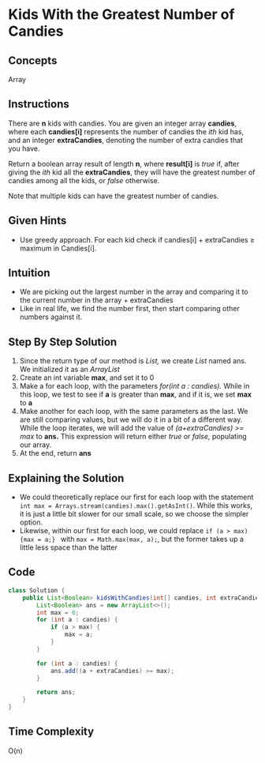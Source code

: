 # Kids With the Greatest Number of Candies

## Concepts
Array

## Instructions
There are **n** kids with candies. You are given an integer array **candies**, where each **candies[i]** represents the number of candies the _ith_ kid has, and an integer **extraCandies**, denoting the number of extra candies that you have.

Return a boolean array result of length **n**, where **result[i]** is _true_ if, after giving the _ith_ kid all the **extraCandies**, they will have the greatest number of candies among all the kids, or _false_ otherwise.

Note that multiple kids can have the greatest number of candies.

## Given Hints
- Use greedy approach. For each kid check if candies[i] + extraCandies ≥ maximum in Candies[i].

## Intuition
- We are picking out the largest number in the array and comparing it to the current number in the array + extraCandies
- Like in real life, we find the number first, then start comparing other numbers against it.


## Step By Step Solution
1. Since the return type of our method is _List<Boolean>,_ we create _List<Boolean>_ named ans. We initialized it as an _ArrayList_
2. Create an int variable **max**, and set it to 0
3. Make a for each loop, with the parameters _for(int a : candies)._ While in this loop, we test to see if **a** is greater than **max**, and if it is, we set **max** to **a**
4. Make another for each loop, with the same parameters as the last. We are still comparing values, but we will do it in a bit of a different way. While the loop iterates, we will add the value of _(a+extraCandies) >= max_ to **ans.** This expression will return either _true_ or _false,_ populating our array.
5. At the end, return **ans**

## Explaining the Solution
- We could theoretically replace our first for each loop with the statement ```int max = Arrays.stream(candies).max().getAsInt()```. While this works, it is just a little bit slower for our small scale, so we choose the simpler option.
- Likewise, within our first for each loop, we could replace ```if (a > max) {max = a;} ``` with ```max = Math.max(max, a);```, but the former takes up a little less space than the latter

## Code
```java
class Solution {
    public List<Boolean> kidsWithCandies(int[] candies, int extraCandies) {
        List<Boolean> ans = new ArrayList<>();
        int max = 0;
        for (int a : candies) {
            if (a > max) {
                max = a;
            }
        }

        for (int a : candies) {
            ans.add((a + extraCandies) >= max);
        }

        return ans;
    }
}
```

## Time Complexity
O(n)
